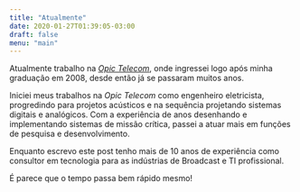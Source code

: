 ```yaml
---
title: "Atualmente"
date: 2020-01-27T01:39:05-03:00
draft: false
menu: "main"
---
```


Atualmente trabalho na [*Opic Telecom*](http://www.opictelecom.com.br), onde ingressei logo após minha graduação em 2008,
desde então já se passaram muitos anos.

Iniciei meus trabalhos na *Opic Telecom* como engenheiro eletricista, 
progredindo para projetos acústicos e na sequência projetando sistemas digitais e analógicos.
Com a experiência de anos desenhando e implementando sistemas de missão crítica,
passei a atuar mais em funções de pesquisa e desenvolvimento.


Enquanto escrevo este post tenho mais de 10 anos de experiência como consultor em tecnologia para as indústrias de Broadcast e TI profissional.

É parece que o tempo passa bem rápido mesmo!

